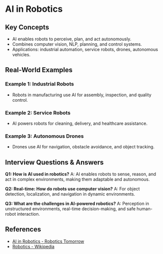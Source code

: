 # AI in Robotics

## Key Concepts
- AI enables robots to perceive, plan, and act autonomously.
- Combines computer vision, NLP, planning, and control systems.
- Applications: industrial automation, service robots, drones, autonomous vehicles.

## Real-World Examples

### Example 1: Industrial Robots
- Robots in manufacturing use AI for assembly, inspection, and quality control.

### Example 2: Service Robots
- AI powers robots for cleaning, delivery, and healthcare assistance.

### Example 3: Autonomous Drones
- Drones use AI for navigation, obstacle avoidance, and object tracking.

## Interview Questions & Answers

**Q1: How is AI used in robotics?**
A: AI enables robots to sense, reason, and act in complex environments, making them adaptable and autonomous.

**Q2: Real-time: How do robots use computer vision?**
A: For object detection, localization, and navigation in dynamic environments.

**Q3: What are the challenges in AI-powered robotics?**
A: Perception in unstructured environments, real-time decision-making, and safe human-robot interaction.

## References
- [AI in Robotics - Robotics Tomorrow](https://www.roboticstomorrow.com/article/2019/10/the-role-of-artificial-intelligence-in-robotics/14213)
- [Robotics - Wikipedia](https://en.wikipedia.org/wiki/Robotics)
